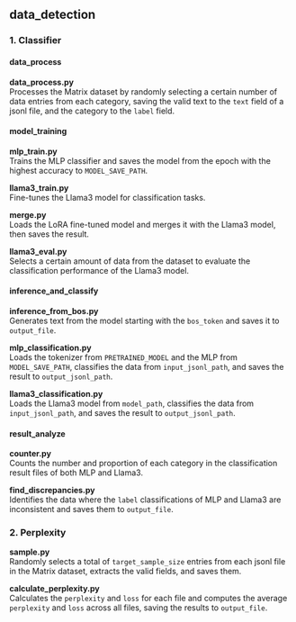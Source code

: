 ## data_detection

### 1. Classifier

#### data_process

**data_process.py**  
Processes the Matrix dataset by randomly selecting a certain number of data entries from each category, saving the valid text to the `text` field of a jsonl file, and the category to the `label` field.

#### model_training

**mlp_train.py**  
Trains the MLP classifier and saves the model from the epoch with the highest accuracy to `MODEL_SAVE_PATH`.

**llama3_train.py**  
Fine-tunes the Llama3 model for classification tasks.

**merge.py**  
Loads the LoRA fine-tuned model and merges it with the Llama3 model, then saves the result.

**llama3_eval.py**  
Selects a certain amount of data from the dataset to evaluate the classification performance of the Llama3 model.

#### inference_and_classify

**inference_from_bos.py**  
Generates text from the model starting with the `bos_token` and saves it to `output_file`.

**mlp_classification.py**  
Loads the tokenizer from `PRETRAINED_MODEL` and the MLP from `MODEL_SAVE_PATH`, classifies the data from `input_jsonl_path`, and saves the result to `output_jsonl_path`.

**llama3_classification.py**  
Loads the Llama3 model from `model_path`, classifies the data from `input_jsonl_path`, and saves the result to `output_jsonl_path`.

#### result_analyze

**counter.py**  
Counts the number and proportion of each category in the classification result files of both MLP and Llama3.

**find_discrepancies.py**  
Identifies the data where the `label` classifications of MLP and Llama3 are inconsistent and saves them to `output_file`.

### 2. Perplexity

**sample.py**  
Randomly selects a total of `target_sample_size` entries from each jsonl file in the Matrix dataset, extracts the valid fields, and saves them.

**calculate_perplexity.py**  
Calculates the `perplexity` and `loss` for each file and computes the average `perplexity` and `loss` across all files, saving the results to `output_file`.
